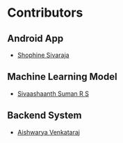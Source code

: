 # Contributors
  
## Android App
* [Shophine Sivaraja](https://github.com/shophine)
## Machine Learning Model
* [Sivaashaanth Suman R S](https://github.com/SivaaShaanth)
## Backend System
* [Aishwarya Venkataraj](https://github.com/eyeshu15)


